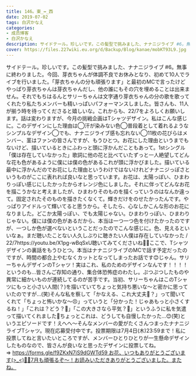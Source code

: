 ```yaml
---
title: 146。東_↔︎_西
date: 2019-07-02
tags: 白沢かなえ
categories: 
- 成员博客
- 白沢かなえ
description: サイドテール。珍しいです。この髪型で挑みました、ナナニジライブ #6。無事に終わりました。今回、芽衣ちゃんが体調不良でお休みとなり、初めて10人でライブを行いました。「芽衣ちゃんの分も頑張ります」と最初...
cover: https://files.227wiki.eu.org/d/Backup/Blog/kanae/mobKT93L9.jpg 
---
```


サイドテール。珍しいです。この髪型で挑みました、ナナニジライブ #6。無事に終わりました。今回、芽衣ちゃんが体調不良でお休みとなり、初めて10人でライブを行いました。「芽衣ちゃんの分も頑張ります」と最初のMCで言ったけどやっぱり芽衣ちゃんは芽衣ちゃんだし、他の誰にもその穴を埋めることは出来ません。それでもちはるんとサリーちゃんは文字通り芽衣ちゃんの分の歌を歌ってくれたり私たちメンバーも精いっぱいパフォーマンスしました。皆さんも、11人が揃う時を待ってくださると嬉しいな。これからも、22/7をよろしくお願いします。話は変わりますが、今月の挑戦企画はTシャツデザイン。私はこんな感じに。このデザインにした理由は◯汗が染みない色◯普段着として着れるようなシンプルなデザイン◯でも、ナナニジライブ感も忘れない◯11枚の花びらはメンバー、茎はファンの皆さんですが、もうひとつ。お花にした理由というまでもないけど、描いているときにふわっと頭に浮かんだこともあって。1stシングル「僕は存在していなかった」歌詞に他の花と比べていたずっと一人絶望してどんな花も色があるように僕には僕の色があるこれが頭に浮かびました。描いている最中に浮かんだのでお花にした理由というわけではないけれどナナニジっぽさというものがここに表れれば良いなと思っています。お花は、太陽っぽい、ひまわりっぽい感じにしたかったからオレンジ色にしました。それに伴ってどんなお花を描こうかなと考えましたが、ひまわりそのものを描くっていうのはなんか違って。固定されたそのものを描きたくなくて。輝きだけをのせたかったんです。やっぱりアイドルって輝いてると思うから。そしたら、心なしかこんな形のお花になりました。どこか太陽っぽい、でも太陽じゃない。ひまわりっぽい、ひまわりじゃない。僕には僕の色があるだから、本当は一つ一つ色を付けたかったのですが、一つしか色が選べないということだったのでこんな感じに。色、見えるといいなぁ。まだ聴いたことない人久しぶりに聴きたい人僕は存在していなかった / 22/7https://youtu.be/X1pg-wBqSxU聴いてみてくださいね🌳🍃ここで、Tシャツデザインの裏話をもうひとつ。本当はナナニジライブのMCで話す予定だったのですが、時間の都合上やむなくカットとなってしまったお話です😊じゃん。サリーちゃんデザインのTシャツ！実はこれ、私のためのデザインなんです！！！！というのも…皆さんご存知の通り、集合体恐怖症のわたし。ぷつぷつしたものや異常に細かいものが連続してるのが苦手です。当初、サリーちゃんはこのTシャツにもっと小さい人間(？)を描いていてちょっと気持ち悪いな〜と密かに思っていたのですが…(笑)そんな私を察して「かなえる、これ大丈夫🥺？」って聞いてくれて「ちょっと怖いかな〜😣」っていうと「分かった！じゃあもっと小さくするね！」「これは？どう？🥺」「この大きさなら平気？🥺」というふうに私を気遣って描いてくれました🎨ちょっとこれは、どうしても自慢したかった…😊(笑)というエピソードです！えへへ〜そんなメンバーの愛がたくさんつまったナナニジライブTシャツ。現在応募受付中です。投票期限は7月4日(木)23:59まで！私に投票してねと言いたいところですが、メンバーひとりひとりが一生懸命デザインしたものなので、皆さんが良いなと思ったデザインに投票してね。⇒ https://forms.gle/f9ZKxN7iS9dGWTd59 お花、いつもありがとうございます(>_<)💐💐7月も頑張るぞ〜！お読みいただきありがとうございました。またね。


